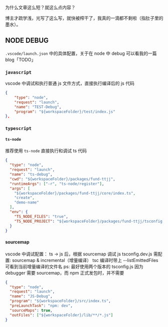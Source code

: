 为什么文章这么短？就这么点内容？

博主才疏学浅，光写了这么写，就快被榨干了，我真的一滴都不剩啦（指肚子里的墨水）。

## NODE DEBUG

`.vscode/launch.json` 中的具体配置，关于在 node 中 debug 可以看我的一篇 blog「TODO」

### `javascript`

vscode 中调试和执行普通 js 文件方式，直接执行编译后的 js 代码

```json
{
    "type": "node",
    "request": "launch",
    "name": "TEST-Debug",
    "program": "${workspaceFolder}/test/index.js"
},
```

### `typescript`

#### `ts-node`

推荐使用 `ts-node` 直接执行和调试 ts 代码

```json
{
  "type": "node",
  "request": "launch",
  "name": "ts-debug",
  "cwd": "${workspaceFolder}/packages/fund-ttjj",
  "runtimeArgs": ["-r", "ts-node/register"],
  "args": [
    "${workspaceFolder}/packages/fund-ttjj/core/index.ts",
    "create",
    "demo-name"
  ],
  "env": {
    "TS_NODE_FILES": "true",
    "TS_NODE_PROJECT": "${workspaceFolder}/packages/fund-ttjj/tsconfig.dev.json"
  }
}
```

#### sourcemap

vscode 中调试配置： ts -> js 后，根据 sourcemap 调试 js
tsconfig.dev.js 需配置: sourcemap & incremental（增量编译）
tsc 编译时带上 --listEmittedFiles 可看到当前增量编译的文件名
ps: 最好使用两个版本的 tsconfig.js 因为 debugger 需要 sourcemap，而 npm 正式发包时，并不需要

```json
{
  "type": "node",
  "request": "launch",
  "name": "JS-Debug",
  "program": "${workspaceFolder}/src/index.ts",
  "preLaunchTask": "npm: dev",
  "sourceMaps": true,
  "outFiles": ["${workspaceFolder}/lib/**/*.js"]
}
```
